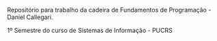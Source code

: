 Repositório para trabalho da cadeira de Fundamentos de Programação - Daniel Callegari.

1º Semestre do curso de Sistemas de Informação - PUCRS

